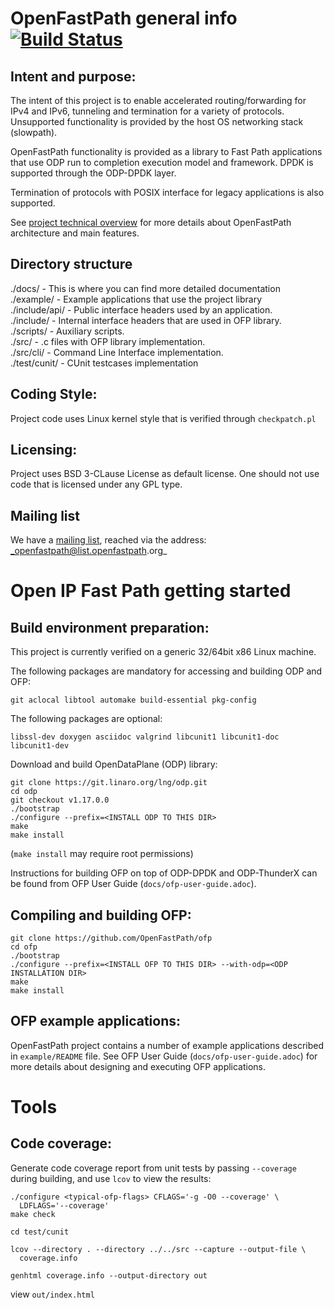 OpenFastPath general info [![Build Status](https://travis-ci.org/OpenFastPath/ofp.svg?branch=master)](https://travis-ci.org/OpenFastPath/ofp)
===============================================================================


Intent and purpose:
-------------------------------------------------------------------------------
The intent of this project is to enable accelerated routing/forwarding for
IPv4 and IPv6, tunneling and termination for a variety of protocols.
Unsupported functionality is provided by the host OS networking stack
(slowpath).

OpenFastPath functionality is provided as a library to Fast Path applications
that use ODP run to completion execution model and framework. DPDK is supported
through the ODP-DPDK layer.

Termination of protocols with POSIX interface for legacy applications is also
supported.

See [project technical overview](http://www.openfastpath.org/index.php/service/technicaloverview/)
for more details about OpenFastPath architecture and main features.


Directory structure
-------------------------------------------------------------------------------
./docs/        - This is where you can find more detailed documentation<br>
./example/     - Example applications that use the project library<br>
./include/api/ - Public interface headers used by an application.<br>
./include/     - Internal interface headers that are used in OFP library.<br>
./scripts/     - Auxiliary scripts.<br>
./src/         - .c files with OFP library implementation.<br>
./src/cli/     - Command Line Interface implementation.<br>
./test/cunit/  - CUnit testcases implementation


Coding Style:
-------------------------------------------------------------------------------
Project code uses Linux kernel style that is verified through `checkpatch.pl`


Licensing:
-------------------------------------------------------------------------------
Project uses BSD 3-CLause License as default license. One should not use code
that is licensed under any GPL type.


Mailing list
-------------------------------------------------------------------------------
We have a [mailing list](https://list.openfastpath.org/mailman/listinfo/openfastpath),
reached via the address: _openfastpath@list.openfastpath.org_


Open IP Fast Path getting started
===============================================================================


Build environment preparation:
-------------------------------------------------------------------------------
This project is currently verified on a generic 32/64bit x86 Linux machine.

The following packages are mandatory for accessing and building ODP and OFP:

    git aclocal libtool automake build-essential pkg-config

The following packages are optional:

    libssl-dev doxygen asciidoc valgrind libcunit1 libcunit1-doc libcunit1-dev

Download and build OpenDataPlane (ODP) library:

    git clone https://git.linaro.org/lng/odp.git
    cd odp
    git checkout v1.17.0.0
    ./bootstrap
    ./configure --prefix=<INSTALL ODP TO THIS DIR>
    make
    make install

(`make install` may require root permissions)

Instructions for building OFP on top of ODP-DPDK and ODP-ThunderX can be found
from OFP User Guide (`docs/ofp-user-guide.adoc`).


Compiling and building OFP:
-------------------------------------------------------------------------------
    git clone https://github.com/OpenFastPath/ofp
    cd ofp
    ./bootstrap
    ./configure --prefix=<INSTALL OFP TO THIS DIR> --with-odp=<ODP INSTALLATION DIR>
    make
    make install 


OFP example applications:
-------------------------------------------------------------------------------
OpenFastPath project contains a number of example applications described in
`example/README` file. See OFP User Guide (`docs/ofp-user-guide.adoc`) for
more details about designing and executing OFP applications. 


Tools
===============================================================================


Code coverage:
-------------------------------------------------------------------------------
Generate code coverage report from unit tests by passing `--coverage` during
building, and use `lcov` to view the results:

    ./configure <typical-ofp-flags> CFLAGS='-g -O0 --coverage' \
      LDFLAGS='--coverage'
    make check

    cd test/cunit

    lcov --directory . --directory ../../src --capture --output-file \
      coverage.info

    genhtml coverage.info --output-directory out

view `out/index.html`

